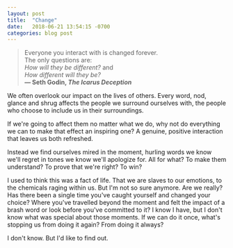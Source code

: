```yaml
---
layout: post
title:  "Change"
date:   2018-06-21 13:54:15 -0700
categories: blog post
---
```


   >Everyone you interact with is changed forever.    
   The only questions are:   
   *How will they be different?* and    
   *How different will they be?*          
   >**— Seth Godin, *The Icarus Deception***

We often overlook our impact on the lives of others. Every word, nod, glance and shrug affects the people we surround ourselves with, the people who choose to include us in their surroundings. 

If we're going to affect them no matter what we do, why not do everything we can to make that effect an inspiring one? A genuine, positive interaction that leaves us both refreshed.

Instead we find ourselves mired in the moment, hurling words we know we'll regret in tones we know we'll apologize for. All for what? To make them understand? To prove that we're right? To win?

I used to think this was a fact of life. That we are slaves to our emotions, to the chemicals raging within us. But I'm not so sure anymore. Are we really? Has there been a single time you've caught yourself and changed your choice? Where you've travelled beyond the moment and felt the impact of a brash word or look before you've committed to it? I know I have, but I don't know what was special about those moments. If we can do it once, what's stopping us from doing it again? From doing it always?

I don't know. But I'd like to find out.
 
 






